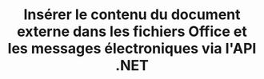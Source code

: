 ---
############################# Static ############################
layout: "auto-gen-gist"
draft: false
path: "fr/assembly/net/document/xlsm/"
otherformats: PDF HTML XPS TIFF MHTML TXT XAML EPUB SVG PS PCL XML OTT OXPS MD POT OTP DOC DOCX DOCM DOT DOTX DOTM RTF ODT OTT XLS XLT XLSX XLTX XLTM XLSB ODS PPT PPTX PPTM PPS PPSX PPSM  POTX POTM ODP EML EMLX MSG 

############################# Head ############################
head_title: "Insérer le contenu du document externe dans les e-mails et le fichier XLSM via l'API .NET"
head_description: "L'API GroupDocs.Assembly .NET permet aux programmeurs d'insérer dynamiquement le contenu du document externe dans les formats de fichiers PDF DOC, DOCX, RTF, XLSX, CSV, PPTX, EML, MSG et autres."

############################# Header ############################
title: "Insérer le contenu du document externe dans les fichiers Office et les messages électroniques via l'API .NET"
description: "L'API GroupDocs.Assembly .NET prend entièrement en charge l'insertion dynamique du contenu du document externe dans les rapports, les e-mails et les documents Office tels que PDF DOCX, XLSX, CSV, PPTX, MSG, etc."

######################### Download Button #######################
button:
    enable: true

############################# About ############################
about:
    enable: true
    title: "Comment insérer le contenu d'un document externe dans d'autres fichiers, rapports et e-mails via .NET ?"
    content: |
      Un document ou un fichier de document fait référence à un ensemble d'informations numériques et non numériques qui peuvent être récupérées ultérieurement par l'utilisateur. Un ordinateur ou un document numérique est un fichier créé par une application logicielle qui peut être stocké dans un système informatique. Habituellement, un traitement de texte ou un éditeur de texte est utilisé pour créer un document électronique sur un système informatique. GroupDocs.Assembly pour .NET est une API très utile qui aide les développeurs de logiciels à créer un logiciel d'application puissant qui peut être utilisé pour créer et gérer facilement leurs documents. Il permet aux développeurs de logiciels d'insérer dynamiquement le contenu d'un document externe dans des rapports, des e-mails et des documents Office. Il a fourni des supports pour certains types de documents très couramment utilisés tels que PDF, HTML, e-mail Outlook, Microsoft Office Word, feuilles de calcul Excel, présentations PowerPoint et bien d'autres. De plus, certaines fonctionnalités avancées liées à l'insertion et à l'édition de contenu de documents sont entièrement prises en charge, telles que l'insertion de contenu dans une page de document, l'insertion dans des cellules de feuille de calcul, la modification ou le remplacement de contenu, l'insertion de contenu dans une diapositive de présentation, etc. 

############################# content ############################
steps:
    enable: true
    block:
    - title_left: "Insérer le contenu du document externe dans un fichier Word via .NET"
      content_left: |
       L'API GroupDocs.Assembly .NET permet aux développeurs de logiciels d'insérer facilement le contenu d'un document externe dans différents types de documents et de messages électroniques. L'exemple de code .NET ci-dessous montre comment insérer le contenu d'un document externe dans un document de traitement de texte avec seulement quelques lignes de code.

      title_right: "Comment ajouter le contenu du document au fichier XLSM"
      content_right: |
        * Définir le modèle de document ouvert source
        * Définir le rapport de document ouvert de destination
        * Créer une instance de la classe [DocumentAssembler](https://apireference.groupdocs.com/assembly/net/groupdocs.assembly/documentassembler)
        * Appelez la méthode [AssembleDocument](https://apireference.groupdocs.com/assembly/net/groupdocs.assembly.documentassembler/assembledocument/methods/3) pour générer un rapport au format de document ouvert. Elle supporte
          * Charge un modèle de document à partir du chemin source spécifié
          * Remplit le modèle de document avec des données provenant des sources uniques ou multiples spécifiées
          * Stocke le document de résultat dans le chemin cible en utilisant les LoadSaveOptions donnés.
          * Informations sur les objets de source de données.

      gisthash: "c4dc0be4f8ab8c2ba4ee6a78673ca1cd"
      gistfile: "dynamic_documents_insertion_to_word_processing.cs"

    - title_left: "Insérer le contenu du document externe dans les e-mails via .NET"
      content_left: |
       L'API GroupDocs.Assembly .NET permet l'ajout et la gestion de divers types de types de documents et de contenus à l'intérieur des documents. Il permet d'insérer dynamiquement le contenu d'un document externe dans différents types de documents et formats de fichiers de courrier électronique. Le code C # suivant montre avec quelle facilité les utilisateurs peuvent insérer le contenu d'un document externe dans leurs documents et messages électroniques dans leurs propres applications .NET. 

      title_right: "Ajouter le contenu du document à un message électronique via C#"
      content_right: |
        * Définir le modèle de document ouvert source
        * Définir le rapport de document ouvert de destination
        * Créer une instance de la classe [DocumentAssembler](https://apireference.groupdocs.com/assembly/net/groupdocs.assembly/documentassembler)
        * Appelez la méthode [AssembleDocument](https://apireference.groupdocs.com/assembly/net/groupdocs.assembly.documentassembler/assembledocument/methods/3) pour générer un rapport au format de document ouvert. Elle supporte
          * Charge un modèle de document à partir du chemin source spécifié
          * Remplit le modèle de document avec des données provenant des sources uniques ou multiples spécifiées
          * Stocke le document de résultat dans le chemin cible en utilisant les LoadSaveOptions donnés.
          * Informations sur les objets de source de données.

      gisthash: "8fe014550c5f05467da6910a7ee16f18"
      gistfile: "dynamic_documents_insertion_to_emails_dotnet.cs"

    - title_left: "Configuration requise"
      content_left: |
       Les API GroupDocs.Assembly .NET sont prises en charge sur toutes les principales plateformes et systèmes d'exploitation. Pour un guide complet de la configuration système requise, veuillez visiter [configuration système](https://docs.groupdocs.com/assembly/net/system-requirements/) Avant d'exécuter le code ci-dessous, assurez-vous que les conditions préalables suivantes sont installées sur votre système:
        * Systèmes d'exploitation : Microsoft Windows, Linux, MacOS
        * Environnement de développement : Visual Studio, Xamarin, MonoDevelop etc.
        * Frameworks : .NET Framework, .NET Standard, .NET Core, Mono
        * Obtenez la dernière version des API GroupDocs.Assembly .NET à partir de [NuGet](https://www.nuget.org/packages/GroupDocs.Assembly/)
        
      title_right: "Pourquoi utiliser GroupDocs.Assembly"
      content_right: |
        * Autoriser les utilisateurs à créer des documents personnalisés à partir de modèles.
        * Aucun logiciel supplémentaire n'est requis pour créer et automatiser des documents
        * Possibilité de générer un document de sortie basé sur la source de données
        * Insérer dynamiquement le contenu du document dans le rapport
        * Joindre dynamiquement des pièces jointes aux e-mails et insérer des hyperliens dans les rapports
        * Suppression automatique des paragraphes vides
        * Prise en charge complète de plusieurs formats de données
        * Prise en charge des pièces jointes dynamiques

demos:
    enable: true


more_formats:
    enable: true


back_to_top:
    enable: true
---